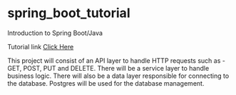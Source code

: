 # spring_boot_tutorial
Introduction to Spring Boot/Java

Tutorial link [Click Here](https://www.youtube.com/watch?v=9SGDpanrc8U)

This project will consist of an API layer to handle HTTP requests such as -
GET, POST, PUT and DELETE. There will be a service layer to handle business logic.
There will also be a data layer responsible for connecting to the database. Postgres
will be used for the database management. 
